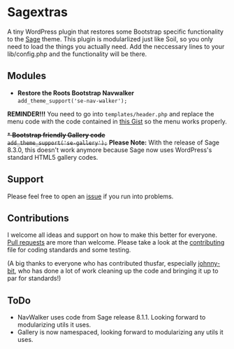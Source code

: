 # Sagextras

A tiny WordPress plugin that restores some Bootstrap specific functionality to the [Sage](https://roots.io/sage) theme. This plugin is modularlized just like Soil, so you only need to load the things you actually need. Add the neccessary lines to your lib/config.php and the functionality will be there.

## Modules

* **Restore the Roots Bootstrap Navwalker**<br>
  `add_theme_support('se-nav-walker');`

**REMINDER!!!** You need to go into `templates/header.php` and replace the menu code with the code contained in [this Gist](https://gist.github.com/johnny-bit/cc8840f148da01c2af52) so the menu works properly.

~~* **Bootstrap friendly Gallery code**<br>
  `add_theme_support('se-gallery');`~~ **Please Note:** With the release of Sage 8.3.0, this doesn't work anymore because Sage now uses WordPress's standard HTML5 gallery codes.

## Support

Please feel free to open an [issue](https://github.com/storm2k/sagextras/issues) if you run into problems.

## Contributions

I welcome all ideas and support on how to make this better for everyone. [Pull requests](https://github.com/storm2k/sagextras/pulls) are more than welcome. Please take a look at the [contributing](https://github.com/storm2k/sagextras/blob/master/CONTRIBUTING.md) file for coding standards and some testing.

(A big thanks to everyone who has contributed thusfar, especially [johnny-bit](https://github.com/johnny-bit), who has done a lot of work cleaning up the code and bringing it up to par for standards!)

## ToDo

- NavWalker uses code from Sage release 8.1.1. Looking forward to modularizing utils it uses.
- Gallery is now namespaced, looking forward to modularizing any utils it uses.

